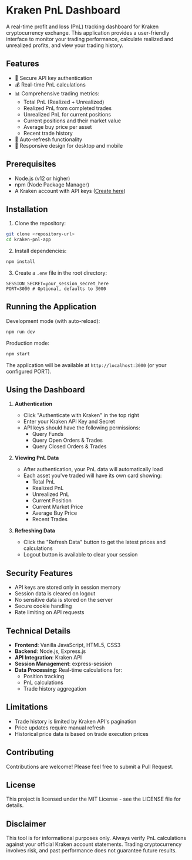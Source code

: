 # Kraken PnL Dashboard

A real-time profit and loss (PnL) tracking dashboard for Kraken cryptocurrency exchange. This application provides a user-friendly interface to monitor your trading performance, calculate realized and unrealized profits, and view your trading history.

## Features

- 🔐 Secure API key authentication
- 💰 Real-time PnL calculations
- 📊 Comprehensive trading metrics:
  - Total PnL (Realized + Unrealized)
  - Realized PnL from completed trades
  - Unrealized PnL for current positions
  - Current positions and their market value
  - Average buy price per asset
  - Recent trade history
- 🔄 Auto-refresh functionality
- 📱 Responsive design for desktop and mobile

## Prerequisites

- Node.js (v12 or higher)
- npm (Node Package Manager)
- A Kraken account with API keys ([Create here](https://www.kraken.com/u/security/api))

## Installation

1. Clone the repository:
```bash
git clone <repository-url>
cd kraken-pnl-app
```

2. Install dependencies:
```bash
npm install
```

3. Create a `.env` file in the root directory:
```env
SESSION_SECRET=your_session_secret_here
PORT=3000 # Optional, defaults to 3000
```

## Running the Application

Development mode (with auto-reload):
```bash
npm run dev
```

Production mode:
```bash
npm start
```

The application will be available at `http://localhost:3000` (or your configured PORT).

## Using the Dashboard

1. **Authentication**
   - Click "Authenticate with Kraken" in the top right
   - Enter your Kraken API Key and Secret
   - API keys should have the following permissions:
     - Query Funds
     - Query Open Orders & Trades
     - Query Closed Orders & Trades

2. **Viewing PnL Data**
   - After authentication, your PnL data will automatically load
   - Each asset you've traded will have its own card showing:
     - Total PnL
     - Realized PnL
     - Unrealized PnL
     - Current Position
     - Current Market Price
     - Average Buy Price
     - Recent Trades

3. **Refreshing Data**
   - Click the "Refresh Data" button to get the latest prices and calculations
   - Logout button is available to clear your session

## Security Features

- API keys are stored only in session memory
- Session data is cleared on logout
- No sensitive data is stored on the server
- Secure cookie handling
- Rate limiting on API requests

## Technical Details

- **Frontend**: Vanilla JavaScript, HTML5, CSS3
- **Backend**: Node.js, Express.js
- **API Integration**: Kraken API
- **Session Management**: express-session
- **Data Processing**: Real-time calculations for:
  - Position tracking
  - PnL calculations
  - Trade history aggregation

## Limitations

- Trade history is limited by Kraken API's pagination
- Price updates require manual refresh
- Historical price data is based on trade execution prices

## Contributing

Contributions are welcome! Please feel free to submit a Pull Request.

## License

This project is licensed under the MIT License - see the LICENSE file for details.

## Disclaimer

This tool is for informational purposes only. Always verify PnL calculations against your official Kraken account statements. Trading cryptocurrency involves risk, and past performance does not guarantee future results. 